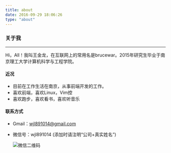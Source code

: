 ```yaml
---
title: about
date: 2016-09-29 18:06:26
type: "about"
---
```

### 关于我
***
Hi，All！我叫王金龙，在互联网上的常用名是brucewar。2015年研究生毕业于南京理工大学计算机科学与工程学院。

#### 近况

* 目前在工作生活在南京，从事前端开发的工作。
* 喜欢前端，喜欢Linux，Vim控
* 喜欢跑步，喜欢看书，喜欢听音乐

#### 联系方式

* Gmail：wjl891014@gmail.com
* 微信号：wjl891014	(添加时请注明“公司+真实姓名”)

	![微信二维码](http://brucewar.qiniudn.com/qrcode.jpg)
